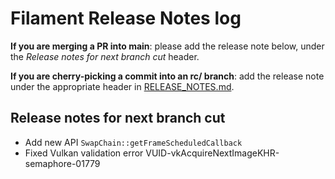 # Filament Release Notes log

**If you are merging a PR into main**: please add the release note below, under the *Release notes
for next branch cut* header.

**If you are cherry-picking a commit into an rc/ branch**: add the release note under the
appropriate header in [RELEASE_NOTES.md](./RELEASE_NOTES.md).

## Release notes for next branch cut

- Add new API `SwapChain::getFrameScheduledCallback`
- Fixed Vulkan validation error VUID-vkAcquireNextImageKHR-semaphore-01779
